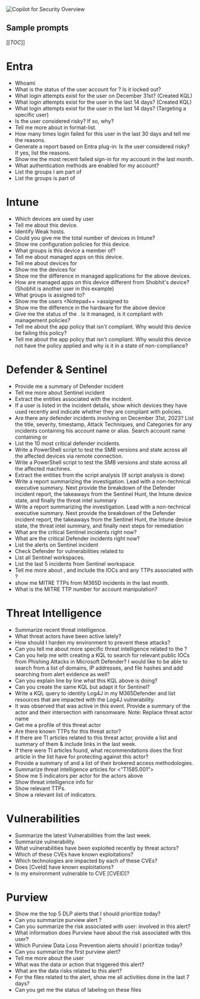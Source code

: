 ![Copilot for Security Overview](https://github.com/KwachSean/Copilot-For-Security/blob/main/Copilot%20for%20Security.png)

## Sample prompts 

[[_TOC_]]

# Entra
- Whoami
- What is the status of the user account for <Username>? Is it locked out?
- What login attempts exist for the user on December 31st? (Created KQL)
- What login attempts exist for the user in the last 14 days? (Created KQL) 
- What login attempts exist for the user <UPN> in the last 14 days? (Targeting a specific user)
- Is the user considered risky? If so, why? 
- Tell me more about <user UPN> in format-list.
- How many times login failed for this user in the last 30 days and tell me the reasons.
- Generate a report based on Entra plug-in: Is the user <UPN> considered risky? If yes, list the 
reasons. 
- Show me the most recent failed sign-in for my account in the last month.
- What authentication methods are enabled for my account?
- List the groups I am part of
- List the groups <Username> is part of 

# Intune
- Which devices are used by user <UPN>
- Tell me about this device.
- Identify Weak hosts. 
- Could you give me the total number of devices in Intune?
- Show me configuration policies for this device.
- What groups is this device a member of?
- Tell me about managed apps on this device.
- Tell me about devices for <Username> 
- Show me the devices for <username>
- Show me the difference in managed applications for the above devices.
- How are managed apps on this device different from Shobhit's device? (Shobhit is another 
user in this example)
- What groups is <Appname> assigned to?
- Show me the users <Notepad++ >assigned to
- Show me the difference in the hardware for the above device
- Give me the status of the <Devicename>. Is it managed, is it compliant with management 
policies?
- Tell me about the app policy that isn't compliant. Why would this device be failing this 
policy?
- Tell me about the app policy that isn't compliant. Why would this device not have the policy 
applied and why is it in a state of non-compliance?

# Defender & Sentinel
- Provide me a summary of Defender incident <Incident ID>
- Tell me more about Sentinel incident <Incident ID>
- Extract the entities associated with the incident.
- If a user is listed in the incident details, show which devices they have used recently and 
indicate whether they are compliant with policies.
- Are there any defender incidents involving <Username> on December 31st, 2023? List the 
title, severity, timestamp, Attack Techniques, and Categories for any incidents containing his 
account name or alias. Search account name containing <User full name> or <user first 
name>
- List the 10 most critical defender incidents.
- Write a PowerShell script to test the SMB versions and state across all the affected devices 
via remote connection.
- Write a PowerShell script to test the SMB versions and state across all the affected 
machines.
- Extract the entities from the script analysis (If script analysis is done)
- Write a report summarizing the investigation. Lead with a non-technical executive summary. 
Next provide the breakdown of the Defender incident report, the takeaways from the 
Sentinel Hunt, the Intune device state, and finally the threat intel summary
- Write a report summarizing the investigation. Lead with a non-technical executive summary. 
Next provide the breakdown of the Defender incident report, the takeaways from the 
Sentinel Hunt, the Intune device state, the threat intel summary, and finally next steps for 
remediation
- What are the critical Sentinel incidents right now?
- What are the critical Defender incidents right now?
- List the alerts on Sentinel incident <Incident ID>
- Check Defender for vulnerabilities related to <CVE-XXXX>
- List all Sentinel workspaces.
- List the last 5 incidents from Sentinel workspace <your-workspace>
- Tell me more about <Silk Typhoon>, and include the IOCs and any TTPs associated with <Silk 
Typhoon>? 
- show me MITRE TTPs from M365D incidents in the last month.
- What is the MITRE TTP number for account manipulation?

# Threat Intelligence
- Summarize recent threat intelligence.
- What threat actors have been active lately?
- How should I harden my environment to prevent these attacks?
- Can you tell me about more specific threat intelligence related to the <financial services 
industry>? 
- Can you help me with creating a KQL to search for relevant public IOCs from <EvilProxy> 
Phishing Attacks in Microsoft Defender? I would like to be able to search from a list of 
domains, IP addresses, and file hashes and add searching from alert evidence as well?
- Can you explain line by line what this KQL above is doing?
- Can you create the same KQL but adapt it for Sentinel?
- Write a KQL query to identity Log4J in my M365Defender and list resources that are 
impacted with the Log4J vulnerability. 
- It was observed that <Manatee Tempest> was active in this event. Provide a summary of the 
actor and their intersection with ransomware. Note: Replace threat actor name
- Get me a profile of this threat actor <Manatee Tempest>
- Are there known TTPs for this threat actor?
- If there are TI articles related to this threat actor, provide a list and summary of them & 
include links in the last week.
- If there were TI articles found, what recommendations does the first article in the list have 
for protecting against this actor?
- Provide a summary of <Mustard Tempest> and a list of their brokered access 
methodologies.
- Summarize threat intelligence articles for <“T1585.001”>
- Show me 5 indicators per actor for the actors above
- Show threat intelligence info for <Aqua Blizzard>
- Show relevant TTPs.
- Show a relevant list of indicators.

# Vulnerabilities
- Summarize the latest Vulnerabilities from the last week.
- Summarize <CVE-XXXX> vulnerability.
- What vulnerabilities have been exploited recently by threat actors?
- Which of these CVEs have known exploitations?
- Which technologies are impacted by each of these CVEs?
- Does [CveId] have known exploitations?
- Is my environment vulnerable to CVE [CVEID]? 

# Purview
- Show me the top 5 DLP alerts that I should prioritize today?
- Can you summarize purview alert <AlertID>? 
- Can you summarize the risk associated with user: <UPN> involved in this alert?
- What information does Purview have about the risk associated with this user?
- Which Purview Data Loss Prevention alerts should I prioritize today?
- Can you summarize the first purview alert?
- Tell me more about the user <UPN>
- What was the data or action that triggered this alert?
- What are the data risks related to this alert?
- For the files related to the alert, show me all activities done in the last 7 days?
- Can you get me the status of labeling on these files

